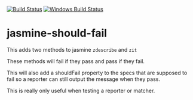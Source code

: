 [![Build Status](https://travis-ci.org/UziTech/jasmine-should-fail.png)](https://travis-ci.org/UziTech/jasmine-should-fail)
[![Windows Build Status](https://ci.appveyor.com/api/projects/status/77kivvkdn0py6455?svg=true)](https://ci.appveyor.com/project/UziTech/jasmine-should-fail)

# jasmine-should-fail

This adds two methods to jasmine `zdescribe` and `zit`

These methods will fail if they pass and pass if they fail.

This will also add a shouldFail property to the specs that are supposed to fail so a reporter can still output the message when they pass.

This is really only useful when testing a reporter or matcher.
